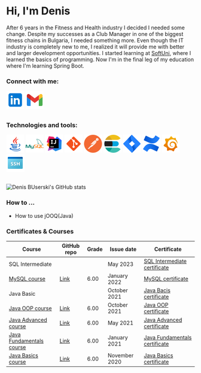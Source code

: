 # Hi, I'm Denis

After 6 years in the Fitness and Health industry I decided I needed some change. Despite my successes as a Club Manager in one of the biggest fitness chains in Bulgaria, I needed something more. Even though the IT industry is completely new to me, I realized it will provide me with better and larger development opportunities. I started learning at [SoftUni](https://softuni.bg/), where I learned the basics of programming. Now I'm in the final leg of my education where I'm learning Spring Boot.


### Connect with me:

[![Linkedin](icons/linkedin-48x48.png)](https://www.linkedin.com/in/denis-buserski/)
[![Gmail](icons/gmail-48x48.png)](mailto:denis.buserski@gmail.com)
##


### Technologies and tools:

[![Java](icons/java-logo-48x48.png)](https://www.java.com/en/)
[![MySQL](icons/mysql-logo-48x48.png)](https://www.mysql.com/)
[![IntelliJ](icons/intellij-idea-48x48.png)](https://www.jetbrains.com/idea/)
[![Git](icons/git-48x48.png)](https://git-scm.com/)
[![Postman](icons/postman-48x48.png)](https://www.postman.com/)
[![Elastic-search](icons/elastic-search-48x48.png)](https://www.elastic.co/)
[![Jira](icons/jira-48x48.png)](https://www.atlassian.com/software/jira)
[![Confluence](icons/confluence-48x48.png)](https://www.atlassian.com/software/confluence)
[![Confluence](icons/grafana-48x48.png)](https://grafana.com/)
[![SSH](icons/ssh-48x48.png)](https://en.wikipedia.org/wiki/Secure_Shell)
##


![Denis BUserski's GitHub stats](https://github-readme-stats.zohan.tech/api?username=denisbuserski&show_icons=true&theme=github_dark)


### How to ...
- How to use jOOQ(Java)

### Certificates & Courses

| Course        | GitHub repo | Grade | Issue date | Certificate |
| ------------- | ----------- | ----- | ---------- | ----------- |
| SQL Intermediate | | | May 2023 | [SQL Intermediate certificate](https://www.hackerrank.com/certificates/2978528b6aea) |
| [MySQL course](https://softuni.bg/trainings/3602/mysql-january-2022) | [Link](https://github.com/DenisBuserski/SoftUni-MySQL) | 6.00 | January 2022 | [MySQL certificate](https://softuni.bg/certificates/details/123474/63ee1aa3) |
| Java Basic | | | October 2021 | [Java Bacis certificate](https://www.hackerrank.com/certificates/9e6912d6219d) |
| [Java OOP course](https://softuni.bg/trainings/3346/java-oop-june-2021) | [Link](https://github.com/DenisBuserski/SoftUni-Java-OOP) | 6.00 | October 2021 | [Java OOP certificate](https://softuni.bg/certificates/details/122281/0cba66a4) |
| [Java Advanced course](https://softuni.bg/trainings/3345/java-advanced-may-2021) | [Link](https://github.com/DenisBuserski/SoftUni-Java-Advanced) | 6.00 | May 2021 | [Java Advanced certificate](https://softuni.bg/certificates/details/112328/579bc148) |
| [Java Fundamentals course](https://softuni.bg/trainings/3212/java-fundamentals-january-2021) | [Link](https://github.com/DenisBuserski/SoftUni-Programming-Fundamentals-Java) | 6.00 | January 2021 | [Java Fundamentals certificate](https://softuni.bg/certificates/details/103432/147a8d10) |
| [Java Basics course](https://softuni.bg/trainings/3063/programming-basics-with-java-september-2020) | [Link](https://github.com/DenisBuserski/SoftUni-Programming-Basics-Java) | 6.00 | November 2020 | [Java Basics certificate](https://softuni.bg/certificates/details/93759/e23b453a) |



















 
 

